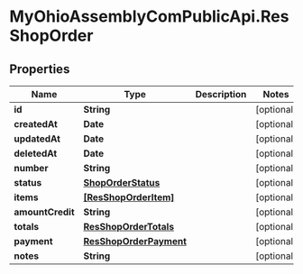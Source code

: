 # MyOhioAssemblyComPublicApi.ResShopOrder

## Properties

Name | Type | Description | Notes
------------ | ------------- | ------------- | -------------
**id** | **String** |  | [optional] 
**createdAt** | **Date** |  | [optional] 
**updatedAt** | **Date** |  | [optional] 
**deletedAt** | **Date** |  | [optional] 
**number** | **String** |  | [optional] 
**status** | [**ShopOrderStatus**](ShopOrderStatus.md) |  | [optional] 
**items** | [**[ResShopOrderItem]**](ResShopOrderItem.md) |  | [optional] 
**amountCredit** | **String** |  | [optional] 
**totals** | [**ResShopOrderTotals**](ResShopOrderTotals.md) |  | [optional] 
**payment** | [**ResShopOrderPayment**](ResShopOrderPayment.md) |  | [optional] 
**notes** | **String** |  | [optional] 


